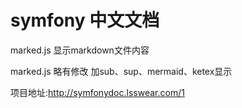 # symfony 中文文档

marked.js 显示markdown文件内容

marked.js 略有修改 加sub、sup、mermaid、ketex显示

项目地址:http://symfonydoc.lsswear.com/1

